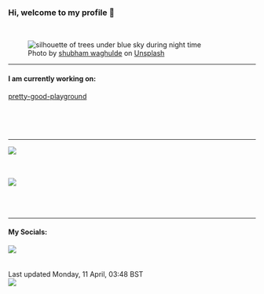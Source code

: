 <h3>Hi, welcome to my profile 👋</h3>

<br />
<figure>
  <img
    src="https://images.unsplash.com/photo-1583934790601-aaa0b6ee285d?crop=entropy&cs=tinysrgb&fit=max&fm=jpg&ixid=MnwyNzQ3MDB8MHwxfHJhbmRvbXx8fHx8fHx8fDE2NDk2MzkxMzY&ixlib=rb-1.2.1&q=80&w=1080&auto=format"
    alt="silhouette of trees under blue sky during night time" 
  />
  <figcaption>Photo by <a
    href="https://unsplash.com/@shubham1294?utm_source=Profile%20readme&utm_medium=referral">shubham waghulde</a> on <a
    href="https://unsplash.com/?utm_source=Profile%20readme&utm_medium=referral">Unsplash</a></figcaption>
</figure>


<hr />
<h4>I am currently working on:</h4>
<a href="https://github.com/ShaneLucy/pretty-good-playground">pretty-good-playground</a>

<br /><br /><br />

<hr />
<img
  src="https://github-readme-stats.vercel.app/api?username=shanelucy&show_icons=true&theme=calm"
/>
<br /><br /><br />

<img 
  src="https://github-readme-stats.vercel.app/api/top-langs/?username=shanelucy&theme=calm"
/>
<br /><br /><br /><br />
<hr />
<h4>My Socials:</h4>
<a href="https://uk.linkedin.com/in/shane-lucy-4735b616a">
  <img
    src="https://img.shields.io/badge/linkedin%20-%230077B5.svg?&style=for-the-badge&logo=linkedin&logoColor=white"
  />
</a>
<br /><br /><br />
Last updated Monday, 11 April, 03:48 BST
<br />
<img
  src="https://github.com/ShaneLucy/ShaneLucy/workflows/README%20build/badge.svg"
/>
